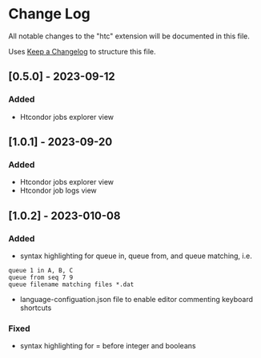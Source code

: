 # Change Log

All notable changes to the "htc" extension will be documented in this file.

Uses [Keep a Changelog](http://keepachangelog.com/) to structure this file.

## [0.5.0] - 2023-09-12

### Added

- Htcondor jobs explorer view

## [1.0.1] - 2023-09-20

### Added

- Htcondor jobs explorer view
- Htcondor job logs view

## [1.0.2] - 2023-010-08

### Added

- syntax highlighting for queue in, queue from, and queue matching, i.e.

```htcondor
queue 1 in A, B, C
queue from seq 7 9
queue filename matching files *.dat
```

- language-configuation.json file to enable editor commenting keyboard shortcuts

### Fixed

- syntax highlighting for = before integer and booleans